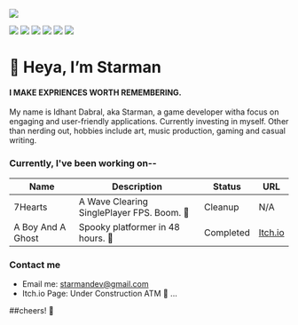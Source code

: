 
![](https://github.com/St4rman/miscellaneous/blob/main/Images/temp-header.jpg)

<p>
<img src = "https://img.shields.io/badge/OS-Windows-%2300a2ed">
<img src = "https://img.shields.io/badge/Unity-Adept-%239600ff">
<img src = "https://img.shields.io/badge/Blender-Intermediate-%239600ff">
<img src = "https://img.shields.io/badge/Coding-Python3-%232bbc8a">
<img src = "https://img.shields.io/badge/Coding-C%23-%232bbc8a">
<img src = "https://img.shields.io/badge/language-English-lightgrey">
</p>

# 👋 Heya, I’m Starman </head>
#### I MAKE EXPRIENCES WORTH REMEMBERING.
My name is Idhant Dabral, aka Starman, a game developer witha  focus on engaging and user-friendly applications. Currently investing in myself. Other than nerding out, hobbies include art, music production, gaming and casual writing.

### Currently, I've been working on--

| Name |Description| Status | URL |
| ---- | -------| ----|----|
| 7Hearts| A Wave Clearing SinglePlayer FPS. Boom. :gun:| Cleanup| N/A|
| A Boy And A Ghost| Spooky platformer in 48 hours. 👻| Completed|<a href="https://starmandev.itch.io/a-boy-and-his-ghost">Itch.io</a> |

### Contact me
- Email me: starmandev@gmail.com
- Itch.io Page: Under Construction ATM :moyai: ...

##cheers! 🍻
<!---
St4rman/St4rman is a ✨ special ✨ repository because its `README.md` (this file) appears on your GitHub profile.
You can click the Preview link to take a look at your changes.
--->
